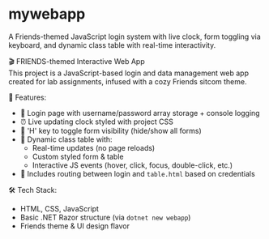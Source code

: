 # mywebapp
A Friends-themed JavaScript login system with live clock, form toggling via keyboard, and dynamic class table with real-time interactivity.

🎬 FRIENDS-themed Interactive Web App  
This project is a JavaScript-based login and data management web app created for lab assignments, infused with a cozy Friends sitcom theme.

🧠 Features:
- 🔐 Login page with username/password array storage + console logging
- ⏰ Live updating clock styled with project CSS
- 🎹 'H' key to toggle form visibility (hide/show all forms)
- 👥 Dynamic class table with:
  - Real-time updates (no page reloads)
  - Custom styled form & table
  - Interactive JS events (hover, click, focus, double-click, etc.)
- 📁 Includes routing between login and `table.html` based on credentials

🛠 Tech Stack:
- HTML, CSS, JavaScript
- Basic .NET Razor structure (via `dotnet new webapp`)
- Friends theme & UI design flavor

